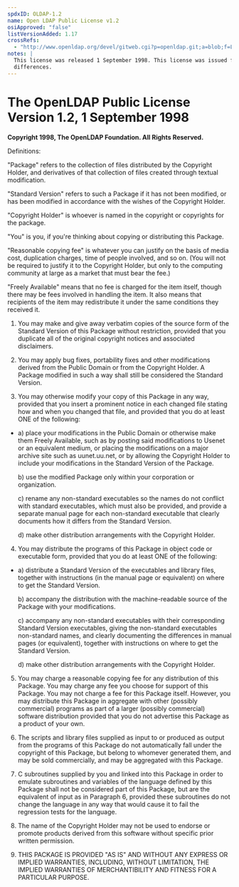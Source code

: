 ```yaml
---
spdxID: OLDAP-1.2
name: Open LDAP Public License v1.2
osiApproved: "false"
listVersionAdded: 1.17
crossRefs: 
  - "http://www.openldap.org/devel/gitweb.cgi?p=openldap.git;a=blob;f=LICENSE;hb=42b0383c50c299977b5893ee695cf4e486fb0dc7"
notes: |
  This license was released 1 September 1998. This license was issued four time, but only with formatting
  differences.
---
```


# The OpenLDAP Public License Version 1.2, 1 September 1998

**Copyright 1998, The OpenLDAP Foundation. All Rights Reserved.**

Definitions:

"Package" refers to the collection of files distributed by the Copyright Holder, and derivatives of that collection of files created through textual modification.

"Standard Version" refers to such a Package if it has not been modified, or has been modified in accordance with the wishes of the Copyright Holder.

"Copyright Holder" is whoever is named in the copyright or copyrights for the package.

"You" is you, if you're thinking about copying or distributing this Package.

"Reasonable copying fee" is whatever you can justify on the basis of media cost, duplication charges, time of people involved, and so on. (You will not be required to justify it to the Copyright Holder, but only to the computing community at large as a market that must bear the fee.)

"Freely Available" means that no fee is charged for the item itself, though there may be fees involved in handling the item. It also means that recipients of the item may redistribute it under the same conditions they received it.

1. You may make and give away verbatim copies of the source form of the Standard Version of this Package without restriction, provided that you duplicate all of the original copyright notices and associated disclaimers.

2. You may apply bug fixes, portability fixes and other modifications derived from the Public Domain or from the Copyright Holder. A Package modified in such a way shall still be considered the Standard Version.

3. You may otherwise modify your copy of this Package in any way, provided that you insert a prominent notice in each changed file stating how and when you changed that file, and provided that you do at least ONE of the following:

-
  a) place your modifications in the Public Domain or otherwise make them Freely Available, such as by posting said modifications to Usenet or an equivalent medium, or placing the modifications on a major archive site such as uunet.uu.net, or by allowing the Copyright Holder to include your modifications in the Standard Version of the Package.

  b) use the modified Package only within your corporation or organization.

  c) rename any non-standard executables so the names do not conflict with standard executables, which must also be provided, and provide a separate manual page for each non-standard executable that clearly documents how it differs from the Standard Version.

  d) make other distribution arrangements with the Copyright Holder.

4. You may distribute the programs of this Package in object code or executable form, provided that you do at least ONE of the following:

-
  a) distribute a Standard Version of the executables and library files, together with instructions (in the manual page or equivalent) on where to get the Standard Version.

  b) accompany the distribution with the machine-readable source of the Package with your modifications.

  c) accompany any non-standard executables with their corresponding Standard Version executables, giving the non-standard executables non-standard names, and clearly documenting the differences in manual pages (or equivalent), together with instructions on where to get the Standard Version.

  d) make other distribution arrangements with the Copyright Holder.

5. You may charge a reasonable copying fee for any distribution of this Package. You may charge any fee you choose for support of this Package. You may not charge a fee for this Package itself. However, you may distribute this Package in aggregate with other (possibly commercial) programs as part of a larger (possibly commercial) software distribution provided that you do not advertise this Package as a product of your own.

6. The scripts and library files supplied as input to or produced as output from the programs of this Package do not automatically fall under the copyright of this Package, but belong to whomever generated them, and may be sold commercially, and may be aggregated with this Package.

7. C subroutines supplied by you and linked into this Package in order to emulate subroutines and variables of the language defined by this Package shall not be considered part of this Package, but are the equivalent of input as in Paragraph 6, provided these subroutines do not change the language in any way that would cause it to fail the regression tests for the language.

8. The name of the Copyright Holder may not be used to endorse or promote products derived from this software without specific prior written permission.

9. THIS PACKAGE IS PROVIDED "AS IS" AND WITHOUT ANY EXPRESS OR IMPLIED WARRANTIES, INCLUDING, WITHOUT LIMITATION, THE IMPLIED WARRANTIES OF MERCHANTIBILITY AND FITNESS FOR A PARTICULAR PURPOSE.
